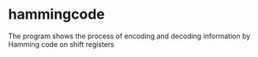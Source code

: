 # hammingcode
The program shows the process of encoding and decoding information by Hamming code on shift registers
